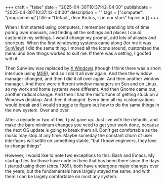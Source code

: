 +++
draft = "false"
date = "2025-04-30T10:37:42-04:00"
publishdate = "2025-04-30T10:37:42-04:00"
description = ""
tags = ["computer", "programming"]
title = "Default, dear Brutus, is in our stars"
topics = []
+++

When I first started using computers, I remember spending lots of time poring over manuals, and finding all the settings and places I could customize my settings.  I would change my prompt, add lots of aliases and shortcuts.  When the first windowing systems came along (for me it was [SunView](https://en.wikipedia.org/wiki/SunView)) I did the same thing.  I moved all the icons around, customized the menu and how things worked to suit me.  If there was a setting, I goofed with it.

Then SunView was replaced by [X Windows](https://en.wikipedia.org/wiki/X_Window_System) (though I think there was a short interlude using [MGR](https://en.wikipedia.org/wiki/ManaGeR)), and so I did it all over again.  And then the window manager changed, and then I did it all over again.  And then another window manager.  And there were different window managers on Sun and on Linux, so my work and home systems were different.  And then Gnome came out; another radical change.  And then I had the misfortune of getting stuck on a Windows desktop.  And then it changed.  Every time all my customizations would break and I would struggle to figure out how to do the same things in the new system.  Over and over.

After a decade or two of this, I just gave up.  Just live with the defaults, and make the bare minimum changes you need to get your work done, because the next OS update is going to break them all.  Don't get comfortable as the music may stop at any time.  Maybe someday the constant churn of user interfaces will settle on something stable, "but I know engineers, they love to change things"

However, I would like to note two exceptions to this:  Bash and Emacs.  My startup files for those have code in them that has been there since the days I started using them (circa 1989), both have undergone major changes over the years, but the fundamentals have largely stayed the same, and with them I can be largely comfortable on most any system.


